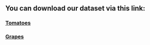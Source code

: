 ## You can download our dataset via this link:

### [Tomatoes](https://drive.google.com/file/d/1rLjq6NAMsOzh4HevIzYh1afhWhRmws-T/view?usp=sharing)

### [Grapes](https://drive.google.com/file/d/1QYlqQSzT5QNDUw00Y_RcMLRpRaGc-Qn1/view?usp=sharing)
